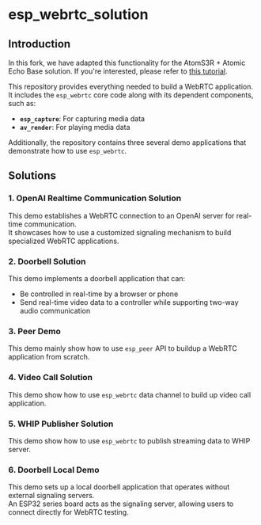 # esp_webrtc_solution

## Introduction

In this fork, we have adapted this functionality for the AtomS3R + Atomic Echo Base solution. If you're interested, please refer to [this tutorial](/solutions/openai_demo/OPENAI_README_EN.md).

This repository provides everything needed to build a WebRTC application.  
It includes the `esp_webrtc` core code along with its dependent components, such as:  
- **`esp_capture`**: For capturing media data  
- **`av_render`**: For playing media data  

Additionally, the repository contains three several demo applications that demonstrate how to use `esp_webrtc`.

## Solutions

### 1. OpenAI Realtime Communication Solution
This demo establishes a WebRTC connection to an OpenAI server for real-time communication.  
It showcases how to use a customized signaling mechanism to build specialized WebRTC applications.

### 2. Doorbell Solution
This demo implements a doorbell application that can:  
- Be controlled in real-time by a browser or phone  
- Send real-time video data to a controller while supporting two-way audio communication

### 3. Peer Demo
This demo mainly show how to use `esp_peer` API to buildup a WebRTC application from scratch.

### 4. Video Call Solution
This demo show how to use `esp_webrtc` data channel to build up video call application.

### 5. WHIP Publisher Solution
This demo show how to use `esp_webrtc` to publish streaming data to WHIP server.

### 6. Doorbell Local Demo
This demo sets up a local doorbell application that operates without external signaling servers.  
An ESP32 series board acts as the signaling server, allowing users to connect directly for WebRTC testing.
